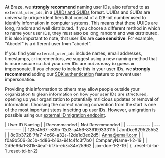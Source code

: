 At Braze, we **strongly recommend** naming user IDs, also referred to as `external_user_ids`, in a [UUIDs and GUIDs](https://en.wikipedia.org/wiki/Universally_unique_identifier) format. UUIDs and GUIDs are universally unique identifiers that consist of a 128-bit number used to identify information in computer systems. This means that these UUIDs are long, random and well distributed. If you choose a different method in which to name your user IDs, they must also be long, random and well distributed. It is also important to note, that user IDs are **case sensitive**. For example, "Abcdef" is a different user from "abcdef".

If you find your `external_user_ids` include names, email addresses, timestamps, or incrementors, we suggest using a new naming method that is more secure so that your user IDs are not as easy to guess or impersonate. If you choose to include this in your user IDs, we **strongly recommend** adding our [SDK authentication]({{site.baseurl}}/developer_guide/platform_wide/sdk_authentication/) feature to prevent user impersonation.

Providing this information to others may allow people outside your organization to glean information on how your user IDs are structured, opening up your organization to potentially malicious updates or removal of information. Choosing the correct naming convention from the start is one of the most important steps in setting up user IDs. However, a migration is possible using our [external ID migration endpoint]({{site.baseurl}}/api/endpoints/user_data/external_id_migration/).

| User ID Naming |
| Recommended | Not Recommended |
| ------------ | ----------- |
| 123e4567-e89b-12d3-a456-836199333115 | JonDoe829525552 |
| 8c0b3728-7fa7-4c68-a32e-12de1d3ed2d5 | Anna@email.com |
| f0a9b506-3c5b-4d86-b16a-94fc4fc3f7b0 | CompanyName-1-2-19 |
| 2d9e96a1-8f15-4eaf-bf7b-eb8c34e25962 | jon-doe-1-2-19 |
{: .reset-td-br-1 .reset-td-br-2}